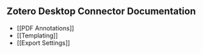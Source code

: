 ## Zotero Desktop Connector Documentation

- [[PDF Annotations]]
- [[Templating]]
- [[Export Settings]]
